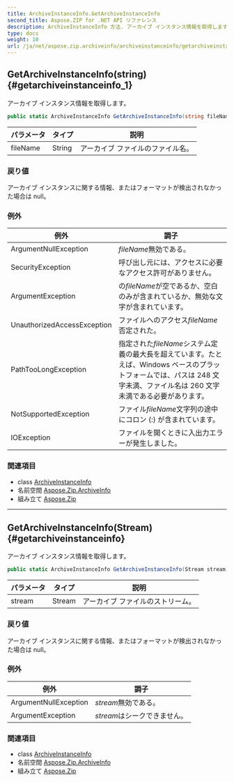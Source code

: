 ```yaml
---
title: ArchiveInstanceInfo.GetArchiveInstanceInfo
second_title: Aspose.ZIP for .NET API リファレンス
description: ArchiveInstanceInfo 方法. アーカイブ インスタンス情報を取得します
type: docs
weight: 10
url: /ja/net/aspose.zip.archiveinfo/archiveinstanceinfo/getarchiveinstanceinfo/
---
```

## GetArchiveInstanceInfo(string) {#getarchiveinstanceinfo_1}

アーカイブ インスタンス情報を取得します。

```csharp
public static ArchiveInstanceInfo GetArchiveInstanceInfo(string fileName)
```

| パラメータ | タイプ | 説明 |
| --- | --- | --- |
| fileName | String | アーカイブ ファイルのファイル名。 |

### 戻り値

アーカイブ インスタンスに関する情報、またはフォーマットが検出されなかった場合は null。

### 例外

| 例外 | 調子 |
| --- | --- |
| ArgumentNullException | *fileName*無効である。 |
| SecurityException | 呼び出し元には、アクセスに必要なアクセス許可がありません。 |
| ArgumentException | の*fileName*が空であるか、空白のみが含まれているか、無効な文字が含まれています。 |
| UnauthorizedAccessException | ファイルへのアクセス*fileName*否定された。 |
| PathTooLongException | 指定された*fileName*システム定義の最大長を超えています。たとえば、Windows ベースのプラットフォームでは、パスは 248 文字未満、ファイル名は 260 文字未満である必要があります。 |
| NotSupportedException | ファイル*fileName*文字列の途中にコロン (:) が含まれています。 |
| IOException | ファイルを開くときに入出力エラーが発生しました。 |

### 関連項目

* class [ArchiveInstanceInfo](../)
* 名前空間 [Aspose.Zip.ArchiveInfo](../../archiveinstanceinfo/)
* 組み立て [Aspose.Zip](../../../)

---

## GetArchiveInstanceInfo(Stream) {#getarchiveinstanceinfo}

アーカイブ インスタンス情報を取得します。

```csharp
public static ArchiveInstanceInfo GetArchiveInstanceInfo(Stream stream)
```

| パラメータ | タイプ | 説明 |
| --- | --- | --- |
| stream | Stream | アーカイブ ファイルのストリーム。 |

### 戻り値

アーカイブ インスタンスに関する情報、またはフォーマットが検出されなかった場合は null。

### 例外

| 例外 | 調子 |
| --- | --- |
| ArgumentNullException | *stream*無効である。 |
| ArgumentException | *stream*はシークできません。 |

### 関連項目

* class [ArchiveInstanceInfo](../)
* 名前空間 [Aspose.Zip.ArchiveInfo](../../archiveinstanceinfo/)
* 組み立て [Aspose.Zip](../../../)


